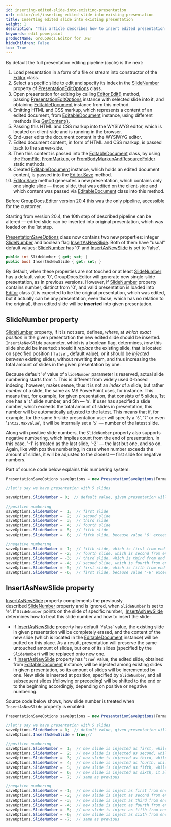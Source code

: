 ```yaml
---
id: inserting-edited-slide-into-existing-presentation
url: editor/net/inserting-edited-slide-into-existing-presentation
title: Inserting edited slide into existing presentation
weight: 1
description: "This article describes how to insert edited presentation slide into existing PowerPoint presentation."
keywords: edit powerpoint
productName: GroupDocs.Editor for .NET
hideChildren: False
toc: True
---
```

By default the full presentation editing pipeline (cycle) is the next:

1. Load presentation in a form of a file or stream into constructor of the [Editor](https://reference.groupdocs.com/editor/net/groupdocs.editor/editor) class.
2. Select a specific slide to edit and specify its index in the [SlideNumber](https://reference.groupdocs.com/editor/net/groupdocs.editor.options/presentationeditoptions/slidenumber) property of [PresentationEditOptions](https://reference.groupdocs.com/editor/net/groupdocs.editor.options/presentationeditoptions) class.
3. Open presentation for editing by calling [Editor.Edit()](https://reference.groupdocs.com/editor/net/groupdocs.editor/editor/edit) method, passing [PresentationEditOptions](https://reference.groupdocs.com/editor/net/groupdocs.editor.options/presentationeditoptions) instance with selected slide into it, and obtaining [EditableDocument](https://reference.groupdocs.com/editor/net/groupdocs.editor/editabledocument) instance from this method.
4. Emitting HTML and CSS markup, which represents a content of an edited document, from [EditableDocument](https://reference.groupdocs.com/editor/net/groupdocs.editor/editabledocument) instance, using different methods like [GetContent()](https://reference.groupdocs.com/editor/net/groupdocs.editor/editabledocument/getcontent).
5. Passing this HTML and CSS markup into the WYSIWYG editor, which is located on client-side and is running in the browser.
6. End-user edits the document content in the WYSIWYG editor.
7. Edited document content, in form of HTML and CSS markup, is passed back to the server-side.
8. Then this content is passed into the [EditableDocument](https://reference.groupdocs.com/editor/net/groupdocs.editor/editabledocument) class, by using the [FromFile](https://reference.groupdocs.com/editor/net/groupdocs.editor/editabledocument/fromfile), [FromMarkup](https://reference.groupdocs.com/editor/net/groupdocs.editor/editabledocument/frommarkup), or [FromBodyMarkupAndResourceFolder](https://reference.groupdocs.com/editor/net/groupdocs.editor/editabledocument/frommarkupandresourcefolder/) static methods.
9. Created [EditableDocument](https://reference.groupdocs.com/editor/net/groupdocs.editor/editabledocument) instance, which holds an edited document content, is passed into the [Editor.Save](https://reference.groupdocs.com/editor/net/groupdocs.editor/editor/save) method.
10. [Editor.Save](https://reference.groupdocs.com/editor/net/groupdocs.editor/editor/save) method generates a new presentation, which contains only one single slide — those slide, that was edited on the client-side and which content was passed via [EditableDocument](https://reference.groupdocs.com/editor/net/groupdocs.editor/editabledocument) class into this method.

Before GroupDocs.Editor version 20.4 this was the only pipeline, accessible for the customer.

Starting from version 20.4, the 10th step of described pipeline can be altered — edited slide can be inserted into original presentation, which was loaded on the 1st step.

[PresentationSaveOptions](https://reference.groupdocs.com/editor/net/groupdocs.editor.options/presentationsaveoptions) class now contains two new properties: integer [SlideNumber](https://reference.groupdocs.com/editor/net/groupdocs.editor.options/presentationsaveoptions/slidenumber) and boolean flag [InsertAsNewSlide](https://reference.groupdocs.com/editor/net/groupdocs.editor.options/presentationsaveoptions/insertasnewslide). Both of them have "usual" default values: [SlideNumber](https://reference.groupdocs.com/editor/net/groupdocs.editor.options/presentationsaveoptions/slidenumber) has '0' and [InsertAsNewSlide](https://reference.groupdocs.com/editor/net/groupdocs.editor.options/presentationsaveoptions/insertasnewslide) is set to 'false'.

```csharp
public int SlideNumber { get; set; }
public bool InsertAsNewSlide { get; set; }
```

By default, when these properties are not touched or at least [SlideNumber](https://reference.groupdocs.com/editor/net/groupdocs.editor.options/presentationsaveoptions/slidenumber) has a default value '0', GroupDocs.Editor will generate new single-slide presentation, as in previous versions. However, if [SlideNumber](https://reference.groupdocs.com/editor/net/groupdocs.editor.options/presentationsaveoptions/slidenumber) property contains number, distinct from '0', and valid presentation is loaded into [Editor](https://reference.groupdocs.com/editor/net/groupdocs.editor/editor) class (it is expected to be the original presentation, which was edited, but it actually can be any presentation, even those, which has no relation to the original), then edited slide will be **inserted** into given presentation.

## SlideNumber property

[SlideNumber](https://reference.groupdocs.com/editor/net/groupdocs.editor.options/presentationsaveoptions/slidenumber) property, if it is not zero, defines, *where*, at *which exact position* in the given presentation the new edited slide should be inserted. `InsertAsNewSlide` parameter, which is a boolean flag, determines, *how* this slide should be inserted: should it *replace* the existing slide, that is located on specified position ('`false'`, default value), or it should be *injected between* existing slides, without rewriting them, and thus increasing the total amount of slides in the given presentation by one.

Because default '`0`' value of `SlideNumber` parameter is reserved, actual slide numbering starts from `1`. This is different from widely used 0-based indexing, however, makes sense, thus it is not an *index* of a slide, but rather *number* of a slide, the same as MS PowerPoint uses, for instance. This means that, for example, for given presentation, that consists of 5 slides, 1st one has a '`1`' slide number, and 5th — '`5`'. If user has specified a slide number, which exceeds the total amount of slides in presentation, this number will be automatically adjusted to the latest. This means that if, for example, for the same 5-slide presentation user will specify a '`6`', '`7`' or even '`Int32.MaxValue`', it will be internally set a '`5`' — number of the latest slide.

Along with positive slide numbers, the `SlideNumber` property also supports negative numbering, which implies count from the end of presentation. In this case, '-1' is treated as the last slide, '-2' — the last but one, and so on. Again, like with positive numbering, in case when number exceeds the amount of slides, it will be adjusted to the closest — first slide for negative numbers.

Part of source code below explains this numbering system:

```csharp
PresentationSaveOptions saveOptions = new PresentationSaveOptions(Formats.PresentationFormats.Pptx)

//let's say we have presentation with 5 slides

saveOptions.SlideNumber = 0;  // default value, given presentation will be ignored

//positive numbering
saveOptions.SlideNumber =  1;  // first slide
saveOptions.SlideNumber =  2;  // second slide 
saveOptions.SlideNumber =  3;  // third slide 
saveOptions.SlideNumber =  4;  // fourth slide 
saveOptions.SlideNumber =  5;  // fifth slide 
saveOptions.SlideNumber =  6;  // fifth slide, because value '6' exceeds the slides amount '5' and thus is adjusted to the closest

//negative numbering
saveOptions.SlideNumber = -1;  // fifth slide, which is first from end (last)
saveOptions.SlideNumber = -2;  // fourth slide, which is second from end (last but one)
saveOptions.SlideNumber = -3;  // third slide, which is third from end
saveOptions.SlideNumber = -4;  // second slide, which is fourth from end
saveOptions.SlideNumber = -5;  // first slide, which is fifth from end
saveOptions.SlideNumber = -6;  // first slide, because value '-6' exceeds the slides amount '5' and thus is adjusted to the closest
```

## InsertAsNewSlide property

[InsertAsNewSlide](https://reference.groupdocs.com/editor/net/groupdocs.editor.options/presentationsaveoptions/insertasnewslide) property complements the previously described [SlideNumber](https://reference.groupdocs.com/editor/net/groupdocs.editor.options/presentationsaveoptions/slidenumber) property and is ignored, when `SlideNumber` is set to '`0`'. If `SlideNumber` points on the slide of specific number,  [InsertAsNewSlide](https://reference.groupdocs.com/editor/net/groupdocs.editor.options/presentationsaveoptions/insertasnewslide) determines how to treat this slide number and how to insert the slide:

* If  [InsertAsNewSlide](https://reference.groupdocs.com/editor/net/groupdocs.editor.options/presentationsaveoptions/insertasnewslide)  property has default '`false`' value, the existing slide in given presentation will be completely erased, and the content of the new slide (which is located in the [EditableDocument](https://reference.groupdocs.com/editor/net/groupdocs.editor/editabledocument) instance) will be putted on this place. As a result, presentation will preserve the same untouched amount of slides, but one of its slides (specified by the `SlideNumber`) will be replaced onto new one.
* If [InsertAsNewSlide](https://reference.groupdocs.com/editor/net/groupdocs.editor.options/presentationsaveoptions/insertasnewslide) property has '`true`' value, the edited slide, obtained from [EditableDocument](https://reference.groupdocs.com/editor/net/groupdocs.editor/editabledocument) instance, will be injected among existing slides in given presentation, so its amount of slides will be incremented by one. New slide is inserted at position, specified by `SlideNumber`, and all subsequent slides (following or preceding) will be shifted to the end or to the beginning accordingly, depending on positive or negative numbering.

Source code below shows, how slide number is treated when `InsertAsNewSlide` property is enabled:

```csharp
PresentationSaveOptions saveOptions = new PresentationSaveOptions(Formats.PresentationFormats.Pptx)

//let's say we have presentation with 5 slides
saveOptions.SlideNumber = 0;  // default value, given presentation will be ignored, as well as InsertAsNewSlide
saveOptions.InsertAsNewSlide = true;//

//positive numbering
saveOptions.SlideNumber =  1;  // new slide is injected as first, while all following (including 'old' 1st) are shifting to the end
saveOptions.SlideNumber =  2;  // new slide is injected as second, while 2nd, 3rh, 4th and 5th are shifting to the end
saveOptions.SlideNumber =  3;  // new slide is injected as third, while 3rh, 4th and 5th are shifting to the end
saveOptions.SlideNumber =  4;  // new slide is injected as fourth, while 4th and 5th are shifting to the end
saveOptions.SlideNumber =  5;  // new slide is injected as fifth, while 5th is shifting to the end and becomes 6th
saveOptions.SlideNumber =  6;  // new slide is injected as sixth, it already becomes the latest, none of existing slides are shifthing to the end
saveOptions.SlideNumber =  7;  // same as previous

//negative numbering
saveOptions.SlideNumber = -1;  // new slide is inject as first from end (it becomes sixth if starting from beginning), none of existing slides are shifthing to the end
saveOptions.SlideNumber = -2;  // new slide is inject as second from end (it becomes fifth if starting from beginning), following single slide is shifting to the end
saveOptions.SlideNumber = -3;  // new slide is inject as third from end (it becomes fourth if starting from beginning), two following slides are shifting to the end
saveOptions.SlideNumber = -4;  // new slide is inject as fourth from end (it becomes third if starting from beginning), three following slides are shifting to the end
saveOptions.SlideNumber = -5;  // new slide is inject as fifth from end (it becomes second if starting from beginning), four following slides are shifting to the end
saveOptions.SlideNumber = -6;  // new slide is inject as sixth from end (it becomes first if starting from beginning), five following slides are shifting to the end
saveOptions.SlideNumber = -7;  // same as previous
```
